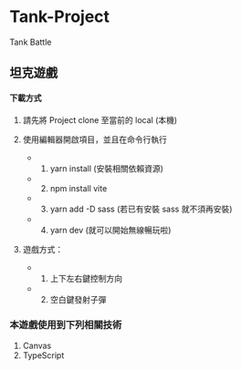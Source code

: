 # Tank-Project
Tank Battle

## 坦克遊戲

#### 下載方式

1. 請先將 Project clone 至當前的 local (本機)
2. 使用編輯器開啟項目，並且在命令行執行 
    - 1. yarn install  (安裝相關依賴資源)
    - 2. npm install vite 
    - 3. yarn add -D sass (若已有安裝 sass 就不須再安裝)
    - 4. yarn dev (就可以開始無線暢玩啦)  

3. 遊戲方式：

    - 1. 上下左右鍵控制方向
    - 2. 空白鍵發射子彈
### 本遊戲使用到下列相關技術

1. Canvas
2. TypeScript 
